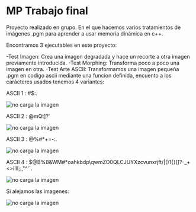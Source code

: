 # MP Trabajo final
Proyecto realizado en grupo. En el que hacemos varios tratamientos de imágenes .pgm para aprender a usar memoria dinámica en c++.

Encontramos 3 ejecutables en este proyecto:

-Test Imagen:
  Crea una imagen degradada y hace un recorte a otra imagen previamente introducida.
-Test Morphing: 
  Transforma poco a poco una imagen en otra.
-Test Arte ASCII:
  Transformamos una imagen pequeña .pgm en codigo ascii mediante una funcion definida, encuento a los carácteres usados tenemos 4 variantes:

ASCII 1 : #$:.  

![no carga la imagen](data/ascii1.PNG)

ASCII 2 : @mQt]?'  

![no carga la imagen](data/ascii2.PNG)

ASCII 3 : @%#*+=-:.  

![no carga la imagen](data/ascii3.PNG)

ASCII 4 : $@B%8&WM#*oahkbdp\qwmZO0QLCJUYXzcvunxrjft/|()1{}[]?-_+<>i!lI;:,"^'`.  

![no carga la imagen](data/ascii1.PNG)

Si alejamos las imagenes: 

![no carga la imagen](data/ascii.PNG)
